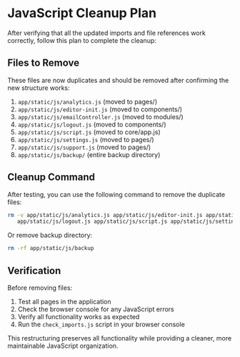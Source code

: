 # JavaScript Cleanup Plan

After verifying that all the updated imports and file references work correctly, follow this plan to complete the cleanup:

## Files to Remove

These files are now duplicates and should be removed after confirming the new structure works:

1. `app/static/js/analytics.js` (moved to pages/)
2. `app/static/js/editor-init.js` (moved to components/)
3. `app/static/js/emailController.js` (moved to modules/)
4. `app/static/js/logout.js` (moved to components/)
5. `app/static/js/script.js` (moved to core/app.js)
6. `app/static/js/settings.js` (moved to pages/)
7. `app/static/js/support.js` (moved to pages/)
8. `app/static/js/backup/` (entire backup directory)

## Cleanup Command

After testing, you can use the following command to remove the duplicate files:

```bash
rm -v app/static/js/analytics.js app/static/js/editor-init.js app/static/js/emailController.js \
   app/static/js/logout.js app/static/js/script.js app/static/js/settings.js app/static/js/support.js
```

Or remove backup directory:

```bash
rm -rf app/static/js/backup
```

## Verification

Before removing files:

1. Test all pages in the application
2. Check the browser console for any JavaScript errors
3. Verify all functionality works as expected
4. Run the `check_imports.js` script in your browser console

This restructuring preserves all functionality while providing a cleaner, more maintainable JavaScript organization. 
